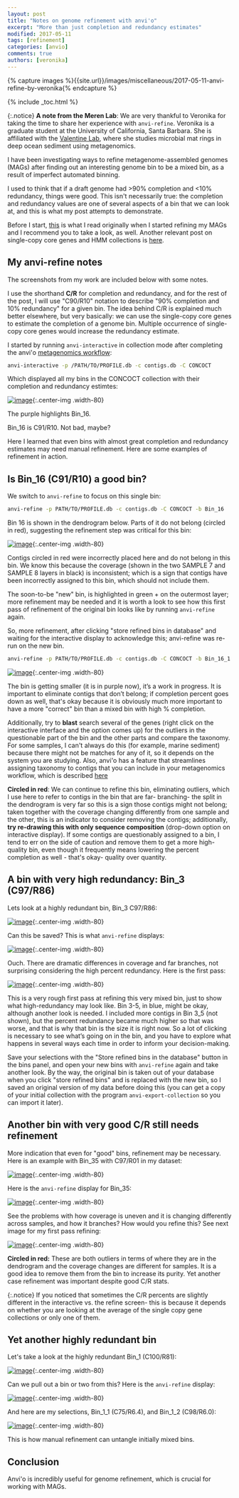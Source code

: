 ```yaml
---
layout: post
title: "Notes on genome refinement with anvi'o"
excerpt: "More than just completion and redundancy estimates"
modified: 2017-05-11
tags: [refinement]
categories: [anvio]
comments: true
authors: [veronika]
---
```


{% capture images %}{{site.url}}/images/miscellaneous/2017-05-11-anvi-refine-by-veronika{% endcapture %}

{% include _toc.html %}

{:.notice}
**A note from the Meren Lab**: We are very thankful to Veronika for taking the time to share her experience with `anvi-refine`. Veronika is a graduate student at the University of California, Santa Barbara. She is affiliated with the [Valentine Lab](http://methane.geol.ucsb.edu/Home.html), where she studies microbial mat rings in deep ocean sediment using metagenomics.

I have been investigating ways to refine metagenome-assembled genomes (MAGs) after finding out an interesting genome bin to be a mixed bin, as a result of imperfect automated binning.

I used to think that if a draft genome had >90% completion and <10% redundancy, things were good. This isn't necessarily true: the completion and redundancy values are one of several aspects of a bin that we can look at, and this is what my post attempts to demonstrate. 

Before I start, [this](http://merenlab.org/2015/05/11/anvi-refine/) is what I read originally when I started refining my MAGs and I recommend you to take a look, as well. Another relevant post on single-copy core genes and HMM collections is [here](http://merenlab.org/2016/05/21/archaeal-single-copy-genes/).
 
## My anvi-refine notes

The screenshots from my work are included below with some notes.

I use the shorthand **C/R** for completion and redundancy, and for the rest of the post, I will use "C90/R10" notation to describe "90% completion and 10% redundancy" for a given bin. The idea behind C/R is explained much better elsewhere, but very basically: we can use the single-copy core genes to estimate the completion of a genome bin. Multiple occurrence of single-copy core genes would increase the redundancy estimate.

I started by running `anvi-interactive` in collection mode after completing the anvi'o [metagenomics workflow](http://merenlab.org/2016/06/22/anvio-tutorial-v2/):


``` bash
anvi-interactive -p /PATH/TO/PROFILE.db -c contigs.db -C CONCOCT
```

Which displayed all my bins in the CONCOCT collection with their completion and redundancy estimtes:

[![image]({{images}}/Image_1.png)]({{images}}/Image_1.png){:.center-img .width-80}

The purple highlights Bin_16.
Bin_16 is C91/R10. Not bad, maybe?

Here I learned that even bins with almost great completion and redundancy estimates may need manual refinement. Here are some examples of refinement in action.
## Is Bin_16 (C91/R10) a good bin?

We switch to `anvi-refine` to focus on this single bin:

``` bash
anvi-refine -p PATH/TO/PROFILE.db -c contigs.db -C CONCOCT -b Bin_16
```

Bin 16 is shown in the dendrogram below. Parts of it do not belong (circled  in red), suggesting the refinement step was critical for this bin:[![image]({{images}}/Image_2.png)]({{images}}/Image_2.png){:.center-img .width-80}

Contigs circled in red were incorrectly placed here and do not belong in this bin.  We know this because the coverage (shown in the two SAMPLE 7 and SAMPLE 8 layers in black) is inconsistent; which is a sign that contigs have been incorrectly assigned to this bin, which should not include them. 
The soon-to-be "new" bin, is highlighted in green + on the outermost layer; more refinement may be needed and it is worth a look to see how this first pass of refinement of the original bin looks like by running `anvi-refine` again.

So, more refinement, after clicking "store refined bins in database" and waiting for the interactive display to acknowledge this; anvi-refine was re-run on the new bin.

``` bash
anvi-refine -p PATH/TO/PROFILE.db -c contigs.db -C CONCOCT -b Bin_16_1
```

[![image]({{images}}/Image_3.png)]({{images}}/Image_3.png){:.center-img .width-80}

The bin is getting smaller (it is in purple now), it’s a work in progress. It is important to eliminate contigs that don’t belong; if completion percent goes down as well, that's okay because it is obviously much more important to have a more "correct" bin than a mixed bin with high % completion.  
Additionally, try to **blast** search several of the genes (right click on the interactive interface and the option comes up) for the outliers in the questionable part of the bin and the other parts and compare the taxonomy.  For some samples, I can't always do this (for example, marine sediment) because there might not be matches for any of it, so it depends on the system you are studying. Also, anvi'o has a feature that streamlines assigning taxonomy to contigs that you can include in your metagenomics workflow, which is described [here](http://merenlab.org/2016/06/18/importing-taxonomy/)

**Circled in red**: We can continue to refine this bin, eliminating outliers, which I use here to refer to contigs in the bin that are far- branching- the split in the dendrogram is very far so this is a sign those contigs might not belong; taken together with the coverage changing differently from one sample and the other, this is an indicator to consider removing the contigs; additionally, **try re-drawing this with only sequence composition** (drop-down option on interactive display).  If some contigs are questionably assigned to a bin, I tend to err on the side of caution and remove them to get a more high-quality bin, even though it frequently means lowering the percent completion as well - that's okay- quality over quantity. 

  
## A bin with very high redundancy: Bin_3 (C97/R86)

Lets look at a highly redundant bin, Bin_3 C97/R86: [![image]({{images}}/Image_4.png)]({{images}}/Image_4.png){:.center-img .width-80}

Can this be saved? This is what `anvi-refine` displays:

[![image]({{images}}/Image_5.png)]({{images}}/Image_5.png){:.center-img .width-80}

Ouch. There are dramatic differences in coverage and far branches, not surprising considering the high percent redundancy. Here is the first pass:[![image]({{images}}/Image_6.png)]({{images}}/Image_6.png){:.center-img .width-80}
This is a very rough first pass at refining this very mixed bin, just to show what high-redundancy may look like. Bin 3-5, in blue, might be okay, although another look is needed.  I included more contigs in Bin 3_5 (not shown), but the percent redundancy became much higher so that was worse, and that is why that bin is the size it is right now.  So a lot of clicking is necessary to see what’s going on in the bin, and you have to explore what happens in several ways each time in order to inform your decision-making.

Save your selections with the "Store refined bins in the database" button in the bins panel, and open your new bins with `anvi-refine` again and take another look. By the way, the original bin is taken out of your database when you click "store refined bins" and is replaced with the new bin, so I saved an original version of my data before doing this (you can get a copy of your initial collection with the program `anvi-export-collection` so you can import it later).## Another bin with very good C/R still needs refinement

More indication that even for "good" bins, refinement may be necessary. Here is an example with Bin_35 with C97/R01 in my dataset:

[![image]({{images}}/Image_7.png)]({{images}}/Image_7.png){:.center-img .width-80}

Here is the `anvi-refine` display for Bin_35:

[![image]({{images}}/Image_8.png)]({{images}}/Image_8.png){:.center-img .width-80}

See the problems with how coverage is uneven and it is changing differently across samples, and how it branches? How would you refine this? See next image for my first pass refining: [![image]({{images}}/Image_9.png)]({{images}}/Image_9.png){:.center-img .width-80}

**Circled in red:** These are both outliers in terms of where they are in the dendrogram and the coverage changes are different for samples. It is a good idea to remove them from the bin to increase its purity. Yet another case refinement was important despite good C/R stats.{:.notice}If you noticed that sometimes the C/R percents are slightly different in the interactive vs. the refine screen- this is because it depends on whether you are looking at the average of the single copy gene collections or only one of them.


## Yet another highly redundant bin 

Let's take a look at the highly redundant Bin_1 (C100/R81):[![image]({{images}}/Image_10.png)]({{images}}/Image_10.png){:.center-img .width-80}

Can we pull out a bin or two from this? Here is the `anvi-refine` display:

[![image]({{images}}/Image_11.png)]({{images}}/Image_11.png){:.center-img .width-80}

And here are my selections, Bin_1_1 (C75/R6.4), and Bin_1_2 (C98/R6.0):

[![image]({{images}}/Image_12.png)]({{images}}/Image_12.png){:.center-img .width-80}
This is how manual refinement can untangle initially mixed bins.## Conclusion

Anvi'o is incredibly useful for genome refinement, which is crucial for working with MAGs. 
